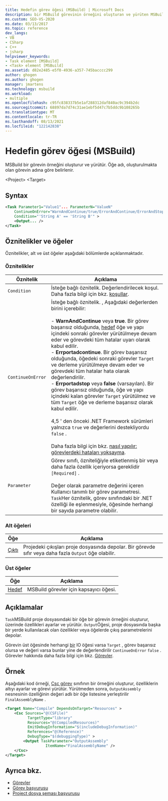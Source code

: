 ```yaml
---
title: Hedefin görev öğesi (MSBuild) | Microsoft Docs
description: bir MSBuild görevinin örneğini oluşturan ve yürüten MSBuild hedefinin görev öğesi hakkında bilgi edinin.
ms.custom: SEO-VS-2020
ms.date: 03/13/2017
ms.topic: reference
dev_langs:
- VB
- CSharp
- C++
- jsharp
helpviewer_keywords:
- Task element [MSBuild]
- <Task> element [MSBuild]
ms.assetid: d82e2485-e5f0-4936-a357-745bacccc299
author: ghogen
ms.author: ghogen
manager: jmartens
ms.technology: msbuild
ms.workload:
- multiple
ms.openlocfilehash: c95fc838337b5e1af288312daf840ac9c394b2dc
ms.sourcegitcommit: 68897da7d74c31ae1ebf5d47c7b5ddc9b108265b
ms.translationtype: MT
ms.contentlocale: tr-TR
ms.lasthandoff: 08/13/2021
ms.locfileid: "122142838"
---
```

# <a name="task-element-of-target-msbuild"></a>Hedefin görev öğesi (MSBuild)

MSBuild bir görevin örneğini oluşturur ve yürütür. Öğe adı, oluşturulmakta olan görevin adına göre belirlenir.

 \<Project> \<Target>

## <a name="syntax"></a>Syntax

```xml
<Task Parameter1="Value1"... ParameterN="ValueN"
    ContinueOnError="WarnAndContinue/true/ErrorAndContinue/ErrorAndStop/false"
    Condition="'String A' == 'String B'" >
    <Output... />
</Task>
```

## <a name="attributes-and-elements"></a>Öznitelikler ve öğeler

 Öznitelikler, alt ve üst öğeler aşağıdaki bölümlerde açıklanmaktadır.

### <a name="attributes"></a>Öznitelikler

|Öznitelik|Açıklama|
|---------------|-----------------|
|`Condition`|İsteğe bağlı öznitelik. Değerlendirilecek koşul. Daha fazla bilgi için bkz. [koşullar](../msbuild/msbuild-conditions.md).|
|`ContinueOnError`|İsteğe bağlı öznitelik. , Aşağıdaki değerlerden birini içerebilir:<br /><br /> -   **WarnAndContinue** veya **true**. Bir görev başarısız olduğunda, [hedef](../msbuild/target-element-msbuild.md) öğe ve yapı içindeki sonraki görevler yürütülmeye devam eder ve görevdeki tüm hatalar uyarı olarak kabul edilir.<br />-   **Errportadcontinue**. Bir görev başarısız olduğunda, öğedeki sonraki görevler `Target` ve derleme yürütülmeye devam eder ve görevdeki tüm hatalar hata olarak değerlendirilir.<br />-   **Errportadstop** veya **false** (varsayılan). Bir görev başarısız olduğunda, öğe ve yapı içindeki kalan görevler `Target` yürütülmez ve tüm `Target` öğe ve derleme başarısız olarak kabul edilir.<br /><br /> 4,5 ' den önceki .NET Framework sürümleri yalnızca `true` ve değerlerini destekliyordu `false` .<br /><br /> Daha fazla bilgi için bkz. [nasıl yapılır: görevlerdeki hataları yoksayma](../msbuild/how-to-ignore-errors-in-tasks.md).|
|`Parameter`|Görev sınıfı, özniteliğiyle etiketlenmiş bir veya daha fazla özellik içeriyorsa gereklidir `[Required]` .<br /><br /> Değer olarak parametre değerini içeren Kullanıcı tanımlı bir görev parametresi. `Task`Her öznitelik, görev sınıfındaki bir .NET özelliği ile eşlenmesiyle, öğesinde herhangi bir sayıda parametre olabilir.|

### <a name="child-elements"></a>Alt öğeleri

|Öğe|Açıklama|
|-------------|-----------------|
|[Çıktı](../msbuild/output-element-msbuild.md)|Projedeki çıkışları proje dosyasında depolar. Bir görevde sıfır veya daha fazla `Output` öğe olabilir.|

### <a name="parent-elements"></a>Üst öğeler

| Öğe | Açıklama |
| - | - |
| [Hedef](../msbuild/target-element-msbuild.md) | MSBuild görevler için kapsayıcı öğesi. |

## <a name="remarks"></a>Açıklamalar

 `Task`MSBuild proje dosyasındaki bir öğe bir görevin örneğini oluşturur, üzerinde özellikleri ayarlar ve yürütür. `Output`Öğesi, proje dosyasında başka bir yerde kullanılacak olan özellikler veya öğelerde çıkış parametrelerini depolar.

 Görevin üst öğesinde herhangi [bir](../msbuild/onerror-element-msbuild.md) IO öğesi varsa `Target` , görev başarısız olursa ve değeri varsa bunlar yine de değerlendirilir `ContinueOnError` `false` . Görevler hakkında daha fazla bilgi için bkz. [Görevler](../msbuild/msbuild-tasks.md).

## <a name="example"></a>Örnek

 Aşağıdaki kod örneği, [Csc görev](../msbuild/csc-task.md) sınıfının bir örneğini oluşturur, özelliklerin altıyı ayarlar ve görevi yürütür. Yürütmeden sonra, `OutputAssembly` nesnesinin özelliğinin değeri adlı bir öğe listesine yerleştirilir `FinalAssemblyName` .

```xml
<Target Name="Compile" DependsOnTarget="Resources" >
    <Csc Sources="@(CSFile)"
          TargetType="library"
          Resources="@(CompiledResources)"
          EmitDebugInformation="$(includeDebugInformation)"
          References="@(Reference)"
          DebugType="$(debuggingType)" >
        <Output TaskParameter="OutputAssembly"
                  ItemName="FinalAssemblyName" />
    </Csc>
</Target>
```

## <a name="see-also"></a>Ayrıca bkz.

- [Görevler](../msbuild/msbuild-tasks.md)
- [Görev başvurusu](../msbuild/msbuild-task-reference.md)
- [Project dosya şeması başvurusu](../msbuild/msbuild-project-file-schema-reference.md)
